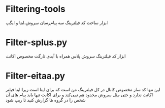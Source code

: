 # Filtering-tools
ابزار ساخت کد فیلترینگ سه پیام‌رسان سروش،ایتا و ایگپ


# Filter-splus.py
ابزار کد فیلترینگ سروش پلاس همراه با آیدی تارگت مخصوص اکانت
# Filter-eitaa.py
این تنها کد ساز مخصوص کانال در کل فیلترینگ من است که برای ایتا است زیرا ایتا فیلتر اکانت ندارد و حتی مثل سروش محدود هم نمی‌کند و برای اکانت تنها باید پیام های آن شخص را در گروه ها گزارش کنید تا ریپ شود
